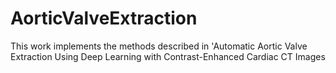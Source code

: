# AorticValveExtraction
This work implements the methods described in 'Automatic Aortic Valve Extraction Using Deep Learning with Contrast-Enhanced Cardiac CT Images
